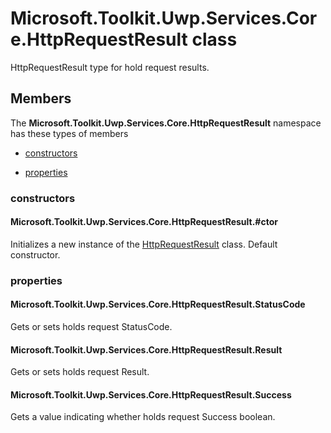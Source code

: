 
# Microsoft.Toolkit.Uwp.Services.Core.HttpRequestResult class

HttpRequestResult type for hold request results.

## Members

The **Microsoft.Toolkit.Uwp.Services.Core.HttpRequestResult** namespace has these types of members

* [constructors](#constructors)

* [properties](#properties)

### constructors

#### Microsoft.Toolkit.Uwp.Services.Core.HttpRequestResult.#ctor

Initializes a new instance of the [HttpRequestResult](T_Microsoft_Toolkit_Uwp_Services_Core_HttpRequestResult) class.            Default constructor.

### properties

#### Microsoft.Toolkit.Uwp.Services.Core.HttpRequestResult.StatusCode

Gets or sets holds request StatusCode.

#### Microsoft.Toolkit.Uwp.Services.Core.HttpRequestResult.Result

Gets or sets holds request Result.

#### Microsoft.Toolkit.Uwp.Services.Core.HttpRequestResult.Success

Gets a value indicating whether holds request Success boolean.
